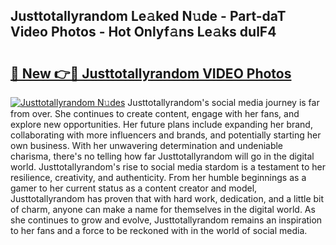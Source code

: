 ## Justtotallyrandom Le𝚊ked N𝚞de - Part-daT Video Photos - Hot Onlyf𝚊ns Le𝚊ks dulF4

# <h2><a href="http://ab63021.deff.icu/?id=Justtotallyrandom">🔗 New 👉🔴 Justtotallyrandom VIDEO Photos</a></h2>

[![Justtotallyrandom N𝚞des](https://i.imgur.com/rIISA9y.gif)](http://ab63021.deff.icu/?id=Justtotallyrandom)
Justtotallyrandom's social media journey is far from over. She continues to create content, engage with her fans, and explore new opportunities. Her future plans include expanding her brand, collaborating with more influencers and brands, and potentially starting her own business. With her unwavering determination and undeniable charisma, there's no telling how far Justtotallyrandom will go in the digital world. Justtotallyrandom's rise to social media stardom is a testament to her resilience, creativity, and authenticity. From her humble beginnings as a gamer to her current status as a content creator and model, Justtotallyrandom has proven that with hard work, dedication, and a little bit of charm, anyone can make a name for themselves in the digital world. As she continues to grow and evolve, Justtotallyrandom remains an inspiration to her fans and a force to be reckoned with in the world of social media.
